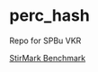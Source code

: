 # perc_hash
Repo for SPBu VKR

[StirMark Benchmark](https://www.petitcolas.net/watermarking/stirmark/)
